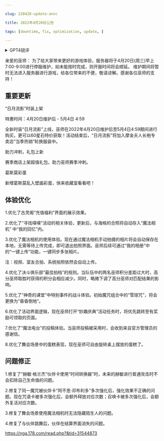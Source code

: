 ```yaml
---

slug: 220420-update-annc

title: 2022年4月20日公告

tags: [downtime, fix, optimization, update, ]

---
```


<details>

<summary>GPT4锐评</summary>



</details>

<!--truncate-->


亲爱的巫师： 为了给大家带来更好的游戏体验，服务器将于4月20日(周三)早上7:00-9:00进行停服维护，如未能按时完成，则开服时间将会顺延。 维护期间将暂时无法进入服务器进行游戏，给各位带来的不便，敬请谅解。感谢各位巫师的支持！

## 重要更新
“日月流影”时装上架

特惠时间：4月20日维护后 - 5月4日 4:59

全新时装“日月流影”上线，巫师在2022年4月20日维护后至5月4日4:59期间进行购买，更可以60星石特价获取！活动结束后，“日月流影”将加入摩金夫人长袍专卖店“当季热销”轮换服装中。

助力冲刺，礼包上新

赛季商店上架超值礼包，助力巫师赛季冲刺。

葛斯莫彩蛋

新增葛斯莫乱入壁画彩蛋，快来收藏室看看吧！

## <span id='optimization'>体验优化</span>
1.优化了古灵阁“充值福利”界面的展示效果。

2.优化了“寻找嗅嗅”活动的相关体验，更新后，与海格的合照将自动存入“魔法相机” 中“我的回忆”内。

3.优化了魔法相机的使用体验。现在通过魔法相机手动拍摄的相片将会自动保存在本地，无需等待上传完成，即可退出拍照界面。巫师后续可通过“我的相册”中的“一键上传”功能，一键同步多张相片。

注：视频、室友合拍、系统拍照依然会自动上传。

4.优化了决斗俱乐部“最佳拍档”的规则。当队伍中的两名巫师积分差距过大时，高分巫师取胜时获得的积分会相应减少。同时，略微下调了高分巫师对匹配结果的影响。

5.优化了“神奇的课堂”中特别事件的战斗体验。初始魔咒组合中的“雪球咒”，将会更换为“昏昏倒地”。

6.优化了活动界面逻辑，现在巫师打开“妙趣庆典”活动任务时，将优先跳转至有奖励可领取的页面。

7.优化了“魔法电台”的投稿体验。当巫师投稿被采用时，会收到来自官方管理员的感谢信。

8.优化了舞会场景中的蛋糕表现，现在巫师可自由旋转桌上摆放的蛋糕了。

## <span id='fix'>问题修正</span>
1.修复了“赫敏·格兰杰”伙伴卡使用“时间转换器”时，未来的赫敏进行普通攻击时不会扣除自己生命值的问题。

2.修复了同一魔咒被伙伴卡“阿不思·邓布利多”多次强化后，强化效果不正确的问题。现在咒语卡被多次强化后，会额外释放对应次数；召唤卡被多次强化后，会额外复活对应次数。

3.修复了舞会场景使用魔法相机时无法隐藏陌生人的问题。

4.修复了与伙伴跳舞后，伙伴在结算界面消失的问题。

https://nga.178.com/read.php?&tid=31544873
